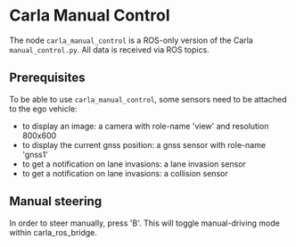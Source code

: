 # Carla Manual Control

The node `carla_manual_control` is a ROS-only version of the Carla `manual_control.py`. All data is received
via ROS topics.

## Prerequisites

To be able to use `carla_manual_control`, some sensors need to be attached to the ego vehicle:

-   to display an image: a camera with role-name 'view' and resolution 800x600
-   to display the current gnss position: a gnss sensor with role-name 'gnss1'
-   to get a notification on lane invasions: a lane invasion sensor
-   to get a notification on lane invasions: a collision sensor

## Manual steering

In order to steer manually, press 'B'. This will toggle manual-driving mode within carla_ros_bridge.
